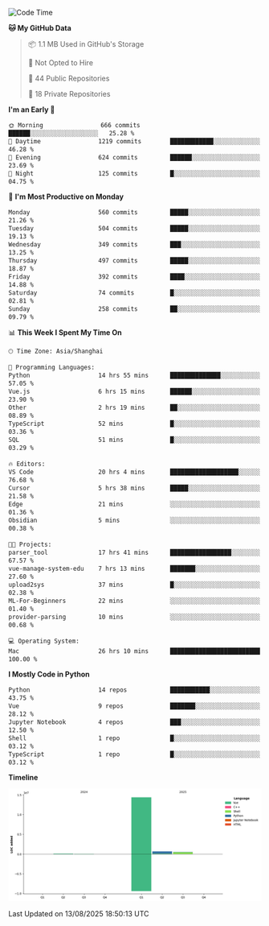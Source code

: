 <!--START_SECTION:waka-->
![Code Time](http://img.shields.io/badge/Code%20Time-664%20hrs%2036%20mins-blue)

**🐱 My GitHub Data** 

> 📦 1.1 MB Used in GitHub's Storage 
 > 
> 🚫 Not Opted to Hire
 > 
> 📜 44 Public Repositories 
 > 
> 🔑 18 Private Repositories 
 > 
**I'm an Early 🐤** 

```text
🌞 Morning                666 commits         ██████░░░░░░░░░░░░░░░░░░░   25.28 % 
🌆 Daytime                1219 commits        ████████████░░░░░░░░░░░░░   46.28 % 
🌃 Evening                624 commits         ██████░░░░░░░░░░░░░░░░░░░   23.69 % 
🌙 Night                  125 commits         █░░░░░░░░░░░░░░░░░░░░░░░░   04.75 % 
```
📅 **I'm Most Productive on Monday** 

```text
Monday                   560 commits         █████░░░░░░░░░░░░░░░░░░░░   21.26 % 
Tuesday                  504 commits         █████░░░░░░░░░░░░░░░░░░░░   19.13 % 
Wednesday                349 commits         ███░░░░░░░░░░░░░░░░░░░░░░   13.25 % 
Thursday                 497 commits         █████░░░░░░░░░░░░░░░░░░░░   18.87 % 
Friday                   392 commits         ████░░░░░░░░░░░░░░░░░░░░░   14.88 % 
Saturday                 74 commits          █░░░░░░░░░░░░░░░░░░░░░░░░   02.81 % 
Sunday                   258 commits         ██░░░░░░░░░░░░░░░░░░░░░░░   09.79 % 
```


📊 **This Week I Spent My Time On** 

```text
🕑︎ Time Zone: Asia/Shanghai

💬 Programming Languages: 
Python                   14 hrs 55 mins      ██████████████░░░░░░░░░░░   57.05 % 
Vue.js                   6 hrs 15 mins       ██████░░░░░░░░░░░░░░░░░░░   23.90 % 
Other                    2 hrs 19 mins       ██░░░░░░░░░░░░░░░░░░░░░░░   08.89 % 
TypeScript               52 mins             █░░░░░░░░░░░░░░░░░░░░░░░░   03.36 % 
SQL                      51 mins             █░░░░░░░░░░░░░░░░░░░░░░░░   03.29 % 

🔥 Editors: 
VS Code                  20 hrs 4 mins       ███████████████████░░░░░░   76.68 % 
Cursor                   5 hrs 38 mins       █████░░░░░░░░░░░░░░░░░░░░   21.58 % 
Edge                     21 mins             ░░░░░░░░░░░░░░░░░░░░░░░░░   01.36 % 
Obsidian                 5 mins              ░░░░░░░░░░░░░░░░░░░░░░░░░   00.38 % 

🐱‍💻 Projects: 
parser_tool              17 hrs 41 mins      █████████████████░░░░░░░░   67.57 % 
vue-manage-system-edu    7 hrs 13 mins       ███████░░░░░░░░░░░░░░░░░░   27.60 % 
upload2sys               37 mins             █░░░░░░░░░░░░░░░░░░░░░░░░   02.38 % 
ML-For-Beginners         22 mins             ░░░░░░░░░░░░░░░░░░░░░░░░░   01.40 % 
provider-parsing         10 mins             ░░░░░░░░░░░░░░░░░░░░░░░░░   00.68 % 

💻 Operating System: 
Mac                      26 hrs 10 mins      █████████████████████████   100.00 % 
```

**I Mostly Code in Python** 

```text
Python                   14 repos            ███████████░░░░░░░░░░░░░░   43.75 % 
Vue                      9 repos             ███████░░░░░░░░░░░░░░░░░░   28.12 % 
Jupyter Notebook         4 repos             ███░░░░░░░░░░░░░░░░░░░░░░   12.50 % 
Shell                    1 repo              █░░░░░░░░░░░░░░░░░░░░░░░░   03.12 % 
TypeScript               1 repo              █░░░░░░░░░░░░░░░░░░░░░░░░   03.12 % 
```



**Timeline**

![Lines of Code chart](https://raw.githubusercontent.com/White1943/White1943/main/assets/bar_graph.png)


 Last Updated on 13/08/2025 18:50:13 UTC
<!--END_SECTION:waka-->
